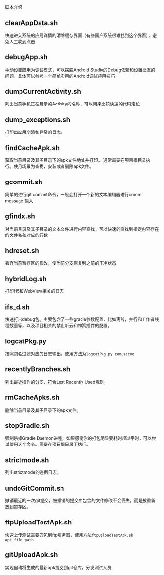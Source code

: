 脚本介绍

## clearAppData.sh
快速进入系统的应用详情的清除缓存界面（有些国产系统很难找到这个界面），避免人工收到点击

## debugApp.sh
手动设置应用为调试模式，可以摆脱Android Studio的Debug依赖和设置延迟的问题，具体可以参考[一个简单实用的Android调试应用技巧
](https://droidyue.com/blog/2017/05/14/a-little-but-useful-debug-skill_for_android/)

## dumpCurrentActivity.sh
列出当前手机正在展示的Activity的名称，可以用来比较快速的代码定位

## dump_exceptions.sh
打印出应用崩溃和异常的日志。

## findCacheApk.sh
获取当前目录及其子目录下的apk文件地址并打印。 通常需要在项目根目录执行。使用场景为查找，安装或者删除apk文件。

## gcommit.sh
简单的进行git commit命令，一般会打开一个新的文本编辑器进行commit message 输入

## gfindx.sh
对当前目录及其子目录的文本文件进行内容查找，可以快速的查找到指定内容存在的文件名和对应的行数

## hdreset.sh
丢弃当前暂存区的修改，使当前分支恢复到之前的干净状态

## hybridLog.sh
打印H5和WebView相关的日志

## ifs_d.sh
快速打出debug包。主要包含了一些gradle参数配置，比如离线，并行和工作者线程数量等，以及项目相关的禁止听云和神策插件的配置。

## logcatPkg.py
按照包名过滤对应的日志输出。使用方法为`logcatPkg.py com.secoo`

## recentlyBranches.sh
列出最近操作的分支，符合Last Recently Used规则。

## rmCacheApks.sh
删除当前目录及其子目录下的apk文件。

## stopGradle.sh
强制杀掉Gradle Daemon进程，如果感觉你的打包明显要耗时超过平时，可以尝试使用这个命令。需要在项目根目录下执行。

## strictmode.sh
列出strictmode的违例日志。

## undoGitCommit.sh
撤销最近的一次git提交，被撤销的提交中包含的文件修改不会丢失，而是被重新放到暂存区。

## ftpUploadTestApk.sh
快速上传测试需要的包到ftp服务器，使用方法`ftpUploadTestApk.sh apk_file_path`

## gitUploadApk.sh
实现自动将生成的最新apk提交到git仓库，分发测试人员

